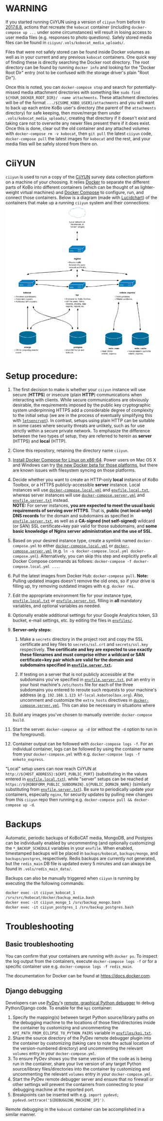 # WARNING
If you started running CiiYUN using a version of `ciiyun` from before to [2017.6.8](http://git.oschina.net/lizhiwen_git/ciiyun), actions that recreate the `kobocat` container (including `docker-compose up ...` under some circumstances) will result in losing access to user media files (e.g. responses to photo questions). Safely stored media files can be found in `ciiyun/.vols/kobocat_media_uploads/`.

Files that were not safely stored can be found inside Docker volumes as well as in your current and any previous `kobocat` containers. One quick way of finding these is directly searching the Docker root directory. The root directory can be found by running `docker info` and looking for the "Docker Root Dir" entry (not to be confused with the storage driver's plain "Root Dir").

Once this is noted, you can `docker-compose stop` and search for potentially-missed media attachment directories with something like `sudo find ${YOUR_DOCKER_ROOT_DIR}/ -name attachments`. These attachment directories will be of the format `.../${SOME_KOBO_USER}/attachments` and you will want to back up each entire KoBo user's directory (the parent of the `attachments` directory) for safe keeping, then move/merge them under `.vols/kobocat_media_uploads/`, creating that directory if it doesn't exist and taking care not to overwrite any newer files present there if it does exist. Once this is done, clear out the old container and any attached volumes with `docker-compose rm -v kobocat`, then `git pull` the latest `ciiyun` code, `docker-compose pull` the latest images for `kobocat` and the rest, and your media files will be safely stored from there on.

# CiiYUN

`ciiyun` is used to run a copy of the [CiiYUN](https://www.ciiyun.com) survey data collection platform on a machine of your choosing. It relies [Docker](https://docker.com) to separate the different parts of KoBo into different containers (which can be thought of as lighter-weight virtual machines) and [Docker Compose](https://docs.docker.com/compose/) to configure, run, and connect those containers. Below is a diagram (made with [Lucidchart](lucidchart.com)) of the containers that make up a running `ciiyun` system and their connections:
![Container diagram](./doc/Container_diagram.png)



# Setup procedure:

1. The first decision to make is whether your `ciiyun` instance will use secure (**HTTPS**) or insecure (plain **HTTP**) communications when interacting with clients. While secure communications are obviously desirable, the requirements imposed by the public key cryptographic system underpinning HTTPS add a considerable degree of complexity to the initial setup (we are in the process of eventually simplifying this with [`letsencrypt`](https://letsencrypt.org/)). In contrast, setups using plain HTTP can be suitable in some cases where security threats are unlikely, such as for use strictly within a secure private network. To emphasize the difference between the two types of setup, they are referred to herein as **server** (HTTPS) and **local** (HTTP).

2. Clone this repository, retaining the directory name `ciiyun`.

3. [Install Docker Compose for Linux on x86-64](https://docs.docker.com/compose/install/). Power users on Mac OS X and Windows can try [the new Docker beta for those platforms](https://blog.docker.com/2016/03/docker-for-mac-windows-beta/), but there are known issues with filesystem syncing on those platforms.

4. Decide whether you want to create an HTTP-only **local** instance of KoBo Toolbox, or a HTTPS publicly-accessible **server** instance. Local instances will use [`docker-compose.local.yml`](./docker-compose.local.yml) and [`envfile.local.txt`](./envfile.local.txt), whereas server instances will use [`docker-compose.server.yml`](./docker-compose.server.yml) and [`envfile.server.txt`](./envfile.server.txt) instead.  
**NOTE:** For server instances, **you are expected to meet the usual basic requirements of serving over HTTPS**. That is, **public (not local-only) DNS records** for the domain and subdomains as specified in [`envfile.server.txt`](./envfile.server.txt), as well as a **CA-signed (not self-signed)** wildcard (or SAN) SSL certificate+key pair valid for those subdomains, and **some basic knowledge of Nginx server administration and the use of SSL**.

5. Based on your desired instance type, create a symlink named `docker-compose.yml` to either [`docker-compose.local.yml`](./docker-compose.local.yml) or [`docker-compose.server.yml`](./docker-compose.server.yml) (e.g. `ln -s docker-compose.local.yml docker-compose.yml`). Alternatively, you can skip this step and explicitly prefix all Docker Compose commands as follows: `docker-compose -f docker-compose.local.yml ...`.

6. Pull the latest images from Docker Hub: `docker-compose pull`. **Note:** Pulling updated images doesn't remove the old ones, so if your drive is filling up, try removing outdated images with e.g. `docker rmi`.

7. Edit the appropriate environment file for your instance type, [`envfile.local.txt`](./envfile.local.txt) or [`envfile.server.txt`](./envfile.server.txt), filling in **all** mandatory variables, and optional variables as needed.

8. Optionally enable additional settings for your Google Analytics token, S3 bucket, e-mail settings, etc. by editing the files in [`envfiles/`](./envfiles).

9. **Server-only steps:**
    1. Make a `secrets` directory in the project root and copy the SSL certificate and key files to `secrets/ssl.crt` and `secrets/ssl.key` respectively. **The certificate and key are expected to use exactly these filenames and must comprise either a wildcard or SAN certificate+key pair which are valid for the domain and subdomains specified in [`envfile.server.txt`](./envfile.server.txt).**

    2. If testing on a server that is not publicly accessible at the subdomains you've specified in [`envfile.server.txt`](./envfile.server.txt), put an entry in your host machine's `/etc/hosts` file for each of the three subdomains you entered to reroute such requests to your machine's address (e.g. `192.168.1.123 kf-local.kobotoolbox.org`). Also, uncomment and customize the `extra_hosts` directives in [`docker-compose.server.yml`](./docker-compose.server.yml). This can also be necessary in situations where 
<!-- 8. Optionally stop and clear previously built `kobo-docker` containers: `docker-compose stop; docker-compose rm`. -->
<!-- 9. Optionally clear persisted files (e.g. the Postgres database) from previous runs, **taking care that you are in the `kobo-docker` directory**: `sudo rm -rf .vols/ log/`. -->

10. Build any images you've chosen to manually override: `docker-compose build`.

11. Start the server: `docker-compose up -d` (or without the `-d` option to run in the foreground).

12. Container output can be followed with `docker-compose logs -f`. For an individual container, logs can be followed by using the container name from your `docker-compose.yml` with e.g. `docker-compose logs -f enketo_express`.

"Local" setup users can now reach CiiYUN at `http://${HOST_ADDRESS}:${KPI_PUBLIC_PORT}` (substituting in the values entered in [`envfile.local.txt`](./envfile.local.txt)), while "server" setups can be reached at `https://${KOBOFORM_PUBLIC_SUBDOMAIN}.${PUBLIC_DOMAIN_NAME}` (similarly substituting from [`envfile.server.txt`](./envfile.server.txt)). Be sure to periodically update your containers, especially `nginx`, for security updates by pulling new changes from this `ciiyun` repo then running e.g. `docker-compose pull && docker-compose up -d`.

# Backups
Automatic, periodic backups of KoBoCAT media, MongoDB, and Postgres can be individually enabled by uncommenting (and optionally customizing) the `*_BACKUP_SCHEDULE` variables in your `envfile`. When enabled, timestamped backups will be placed in `backups/kobocat`, `backups/mongo`, and `backups/postgres`, respectively. Redis backups are currently not generated, but the `redis_main` DB file is updated every 5 minutes and can always be found in `.vols/redis_main_data/`.

Backups can also be manually triggered when `ciiyun` is running by executing the the following commands:
```
docker exec -it ciiyun_kobocat_1 /srv/src/kobocat/docker/backup_media.bash
docker exec -it ciiyun_mongo_1 /srv/backup_mongo.bash
docker exec -it ciiyun_postgres_1 /srv/backup_postgres.bash
```

# Troubleshooting

## Basic troubleshooting
You can confirm that your containers are running with `docker ps`. To inspect the log output from the containers, execute `docker-compose logs -f` or for a specific container use e.g. `docker-compose logs -f redis_main`.

The documentation for Docker can be found at https://docs.docker.com.

## Django debugging
Developers can use [PyDev](http://www.pydev.org/)'s [remote, graphical Python debugger](http://www.pydev.org/manual_adv_remote_debugger.html) to debug Python/Django code. To enable for the `kpi` container:

1. Specify the mapping(s) between target Python source/library paths on the debugging machine to the locations of those files/directories inside the container by customizing and uncommenting the `KPI_PATH_FROM_ECLIPSE_TO_PYTHON_PAIRS` variable in [`envfiles/kpi.txt`](./envfiles/kpi.txt).
2. Share the source directory of the PyDev remote debugger plugin into the container by customizing (taking care to note the actual location of the version-numbered directory) and uncommenting the relevant `volumes` entry in your `docker-compose.yml`.
3. To ensure PyDev shows you the same version of the code as is being run in the container, share your live version of any target Python source/library files/directories into the container by customizing and uncommenting the relevant `volumes` entry in your `docker-compose.yml`.
4. Start the PyDev remote debugger server and ensure that no firewall or other settings will prevent the containers from connecting to your debugging machine at the reported port.
5. Breakpoints can be inserted with e.g. `import pydevd; pydevd.settrace('${DEBUGGING_MACHINE_IP}')`.

Remote debugging in the `kobocat` container can be accomplished in a similar manner.
